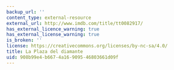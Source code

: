```yaml
---
backup_url: ''
content_type: external-resource
external_url: http://www.imdb.com/title/tt0082917/
has_external_licence_warning: true
has_external_license_warning: true
is_broken: ''
license: https://creativecommons.org/licenses/by-nc-sa/4.0/
title: La Plaza del diamante
uid: 908b99e4-b667-4a16-9095-46803661d09f
---
```

